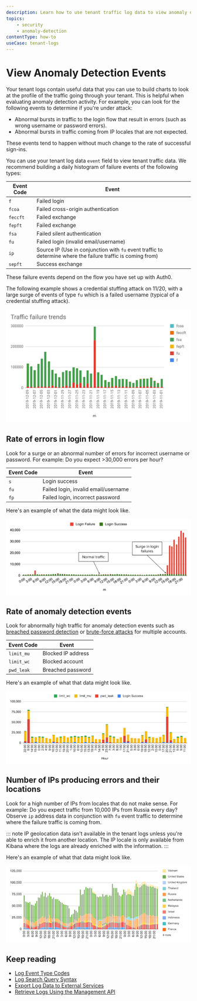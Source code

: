 ```yaml
---
description: Learn how to use tenant traffic log data to view anomaly detection events. 
topics:
    - security
    - anomaly-detection
contentType: how-to
useCase: tenant-logs
---
```


# View Anomaly Detection Events

Your tenant logs contain useful data that you can use to build charts to look at the profile of the traffic going through your tenant. This is helpful when evaluating anomaly detection activity. For example, you can look for the following events to determine if you're under attack:
- Abnormal bursts in traffic to the login flow that result in errors (such as wrong username or password errors).
- Abnormal bursts in traffic coming from IP locales that are not expected.

These events tend to happen without much change to the rate of successful sign-ins.

You can use your tenant log data `event` field to view tenant traffic data. We recommend building a daily histogram of failure events of the following types:

| Event Code | Event |
| -- | -- |
| `f` | Failed login |
| `fcoa` | Failed cross-origin authentication |
| `feccft` | Failed exchange |
| `fepft` | Failed exchange |
| `fsa` | Failed silent authentication |
| `fu` | Failed login (invalid email/username) |
| `ip` | Source IP (Use in conjunction with `fu` event traffic to determine where the failure traffic is coming from) |
| `sepft` | Success exchange |

These failure events depend on the flow you have set up with Auth0. 

The following example shows a credential stuffing attack on 11/20, with a large surge of events of type `fu` which is a failed username (typical of a credential stuffing attack).

![Traffic Failure Trends](/media/articles/anomaly-detection/traffic-failure-trends.png)

## Rate of errors in login flow

Look for a surge or an abnormal number of errors for incorrect username or password. For example: Do you expect >30,000 errors per hour?

| Event Code | Event |
| -- | -- |
| `s` | Login success |
| `fu` | Failed login, invalid email/username |
| `fp` | Failed login, incorrect password |

Here's an example of what the data might look like.

![Rate of Errors in Login Flow](/media/articles/anomaly-detection/login-flow-errors.png)

## Rate of anomaly detection events

Look for abnormally high traffic for anomaly detection events such as [breached password detection](/anomaly-detection/concepts/breached-passwords) or [brute-force attacks](/anomaly-detection/concepts/brute-force-protection) for multiple accounts.

| Event Code | Event |
| -- | -- |
| `limit_mu` | Blocked IP address |
| `limit_wc` | Blocked account |
| `pwd_leak` | Breached password |

Here's an example of what that data might look like.

![Anomaly Detection Events](/media/articles/anomaly-detection/anomaly-detection-events.png)

## Number of IPs producing errors and their locations

Look for a high number of IPs from locales that do not make sense. For example: Do you expect traffic from 10,000 IPs from Russia every day? Observe `ip` address data in conjunction with `fu` event traffic to determine where the failure traffic is coming from.  

::: note
IP geolocation data isn't available in the tenant logs unless you're able to enrich it from another location. The IP locale is only available from Kibana where the logs are already enriched with the information. 
:::

Here's an example of what that data might look like.

![IP Addresses Failed Attempts](/media/articles/anomaly-detection/ips-location.png)

## Keep reading

* [Log Event Type Codes](/logs/references/log-event-type-codes)
* [Log Search Query Syntax](/logs/references/query-syntax)
* [Export Log Data to External Services](/extensions#Monitor)
* [Retrieve Logs Using the Management API](/logs/guides/retrieve-logs-mgmt-api)
